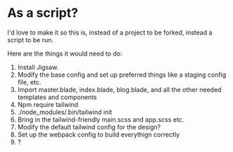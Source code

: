 # As a script?

I'd love to make it so this is, instead of a project to be forked, instead a script to be run.

Here are the things it would need to do:

1. Install Jigsaw.
2. Modify the base config and set up preferred things like a staging config file, etc.
3. Import master.blade, index.blade, blog.blade, and all the other needed templates and components
4. Npm require tailwind
5. ./node_modules/.bin/tailwind init
6. Bring in the tailwind-friendly main.scss and app.scss etc.
7. Modify the default tailwind config for the design?
8. Set up the webpack config to build everythign correctly
9. ?
